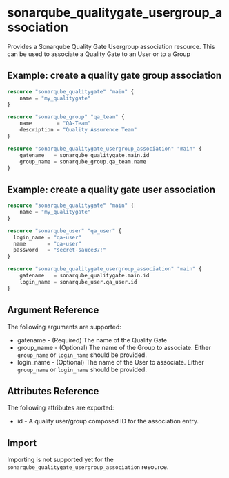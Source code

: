 # sonarqube_qualitygate_usergroup_association
Provides a Sonarqube Quality Gate Usergroup association resource. This can be used to associate a Quality Gate to an User or to a Group

## Example: create a quality gate group association
```terraform
resource "sonarqube_qualitygate" "main" {
    name = "my_qualitygate"
}

resource "sonarqube_group" "qa_team" {
    name        = "QA-Team"
    description = "Quality Assurence Team"
}

resource "sonarqube_qualitygate_usergroup_association" "main" {
    gatename   = sonarqube_qualitygate.main.id
    group_name = sonarqube_group.qa_team.name
}
```

## Example: create a quality gate user association
```terraform
resource "sonarqube_qualitygate" "main" {
    name = "my_qualitygate"
}

resource "sonarqube_user" "qa_user" {
  login_name = "qa-user"
  name       = "qa-user"
  password   = "secret-sauce37!"
}

resource "sonarqube_qualitygate_usergroup_association" "main" {
    gatename   = sonarqube_qualitygate.main.id
    login_name = sonarqube_user.qa_user.id
}
```

## Argument Reference
The following arguments are supported:

- gatename - (Required) The name of the Quality Gate
- group_name - (Optional) The name of the Group to associate. Either `group_name` or `login_name` should be provided.
- login_name - (Optional) The name of the User to associate. Either `group_name` or `login_name` should be provided.

## Attributes Reference

The following attributes are exported:

- id - A quality user/group composed ID for the association entry.

## Import

Importing is not supported yet for the `sonarqube_qualitygate_usergroup_association` resource.
